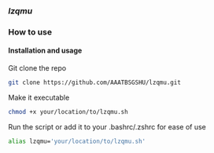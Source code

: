 ### _lzqmu_

### How to use

#### Installation and usage
Git clone the repo
```sh
git clone https://github.com/AAATBSGSHU/lzqmu.git
```
Make it executable
```sh
chmod +x your/location/to/lzqmu.sh
```
Run the script or add it to your .bashrc/.zshrc for ease of use
```sh
alias lzqmu='your/location/to/lzqmu.sh'
```

